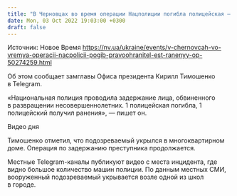 ```yaml
---
title: "В Черновцах во время операции Нацполиции погибла полицейская — ОП"
date: Mon, 03 Oct 2022 19:03:00 +0300
draft: false
---
```

Источник: Новое Время https://nv.ua/ukraine/events/v-chernovcah-vo-vremya-operacii-nacpolicii-pogib-pravoohranitel-est-ranenyy-op-50274259.html


 Об этом сообщает замглавы Офиса президента Кирилл Тимошенко в Telegram.

«Национальная полиция проводила задержание лица, обвиненного в развращении несовершеннолетних. 1 полицейская погибла, 1 полицейский получил ранения», — пишет он.

 Видео дня   



Тимошенко отметил, что подозреваемый укрылся в многоквартирном доме. Операция по задержанию преступника продолжается.

 Местные Telegram-каналы публикуют видео с места инцидента, где видно большое количество машин полиции. По данным местных СМИ, вооруженный подозреваемый укрывается возле одной из школ в городе.
